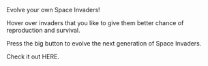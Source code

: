 Evolve your own Space Invaders!

Hover over invaders that you like to give them better chance of reproduction and survival.

Press the big button to evolve the next generation of Space Invaders.

Check it out HERE.
